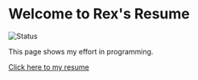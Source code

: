 # Welcome to Rex's Resume 
![Status](https://github.com/Rex-L-RX/Resume/actions/workflows/build.yml/badge.svg)

This page shows my effort in programming.

[Click here to my resume](https://rex-l-rx.github.io/Resume/)
